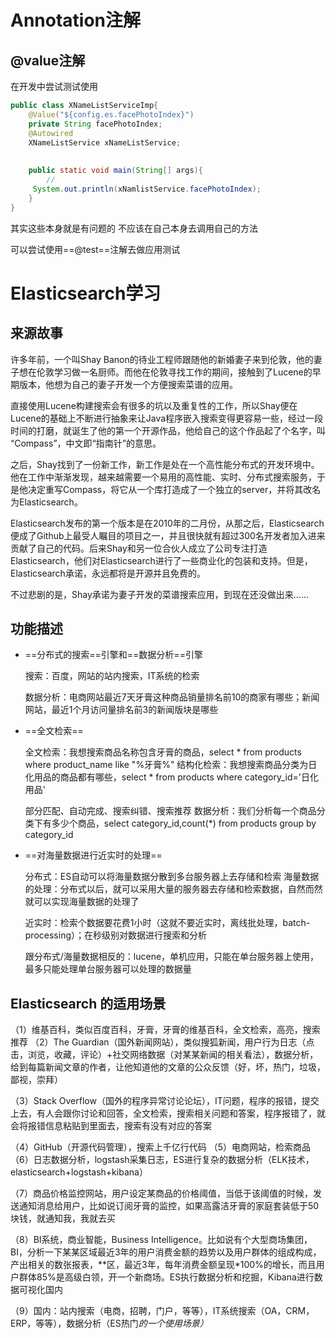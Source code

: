 # Annotation注解

## @value注解

在开发中尝试测试使用

```java
public class XNameListServiceImp{
    @Value("${config.es.facePhotoIndex}")
    private String facePhotoIndex;
	@Autowired
    XNameListService xNameListService;
    
    
	public static void main(String[] args){
    	//
   	 System.out.println(xNamlistService.facePhotoIndex);
	}
}

```

其实这些本身就是有问题的  不应该在自己本身去调用自己的方法  

可以尝试使用==@test==注解去做应用测试

# Elasticsearch学习

## 来源故事

许多年前，一个叫Shay Banon的待业工程师跟随他的新婚妻子来到伦敦，他的妻子想在伦敦学习做一名厨师。而他在伦敦寻找工作的期间，接触到了Lucene的早期版本，他想为自己的妻子开发一个方便搜索菜谱的应用。

直接使用Lucene构建搜索会有很多的坑以及重复性的工作，所以Shay便在Lucene的基础上不断进行抽象来让Java程序嵌入搜索变得更容易一些，经过一段时间的打磨，就诞生了他的第一个开源作品，他给自己的这个作品起了个名字，叫 “Compass”，中文即“指南针”的意思。

之后，Shay找到了一份新工作，新工作是处在一个高性能分布式的开发环境中。他在工作中渐渐发现，越来越需要一个易用的高性能、实时、分布式搜索服务，于是他决定重写Compass，将它从一个库打造成了一个独立的server，并将其改名为Elasticsearch。

Elasticsearch发布的第一个版本是在2010年的二月份，从那之后，Elasticsearch便成了Github上最受人瞩目的项目之一，并且很快就有超过300名开发者加入进来贡献了自己的代码。后来Shay和另一位合伙人成立了公司专注打造Elasticsearch，他们对Elasticsearch进行了一些商业化的包装和支持。但是，Elasticsearch承诺，永远都将是开源并且免费的。

不过悲剧的是，Shay承诺为妻子开发的菜谱搜索应用，到现在还没做出来……

## 功能描述

- ==分布式的搜索==引擎和==数据分析==引擎

  搜索：百度，网站的站内搜索，IT系统的检索

  数据分析：电商网站最近7天牙膏这种商品销量排名前10的商家有哪些；新闻网站，最近1个月访问量排名前3的新闻版块是哪些

- ==全文检索==

  全文检索：我想搜索商品名称包含牙膏的商品，select * from products where product_name like "%牙膏%"
  结构化检索：我想搜索商品分类为日化用品的商品都有哪些，select * from products where category_id='日化用品'

  部分匹配、自动完成、搜索纠错、搜索推荐
  数据分析：我们分析每一个商品分类下有多少个商品，select category_id,count(*) from products group by category_id

- ==对海量数据进行近实时的处理==

  分布式：ES自动可以将海量数据分散到多台服务器上去存储和检索
  海量数据的处理：分布式以后，就可以采用大量的服务器去存储和检索数据，自然而然就可以实现海量数据的处理了

  近实时：检索个数据要花费1小时（这就不要近实时，离线批处理，batch-processing）；在秒级别对数据进行搜索和分析

  跟分布式/海量数据相反的：lucene，单机应用，只能在单台服务器上使用，最多只能处理单台服务器可以处理的数据量

## Elasticsearch 的适用场景

（1）维基百科，类似百度百科，牙膏，牙膏的维基百科，全文检索，高亮，搜索推荐
（2）The Guardian（国外新闻网站），类似搜狐新闻，用户行为日志（点击，浏览，收藏，评论）+社交网络数据（对某某新闻的相关看法），数据分析，给到每篇新闻文章的作者，让他知道他的文章的公众反馈（好，坏，热门，垃圾，鄙视，崇拜）

（3）Stack Overflow（国外的程序异常讨论论坛），IT问题，程序的报错，提交上去，有人会跟你讨论和回答，全文检索，搜索相关问题和答案，程序报错了，就会将报错信息粘贴到里面去，搜索有没有对应的答案

（4）GitHub（开源代码管理），搜索上千亿行代码
（5）电商网站，检索商品
（6）日志数据分析，logstash采集日志，ES进行复杂的数据分析（ELK技术，elasticsearch+logstash+kibana）

（7）商品价格监控网站，用户设定某商品的价格阈值，当低于该阈值的时候，发送通知消息给用户，比如说订阅牙膏的监控，如果高露洁牙膏的家庭套装低于50块钱，就通知我，我就去买

（8）BI系统，商业智能，Business Intelligence。比如说有个大型商场集团，BI，分析一下某某区域最近3年的用户消费金额的趋势以及用户群体的组成构成，产出相关的数张报表，**区，最近3年，每年消费金额呈现*100%的增长，而且用户群体85%是高级白领，开一个新商场。ES执行数据分析和挖掘，Kibana进行数据可视化国内

（9）国内：站内搜索（电商，招聘，门户，等等），IT系统搜索（OA，CRM，ERP，等等），数据分析（ES热门*的一个使用场景）*





